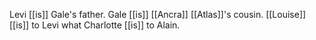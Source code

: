 Levi [[is]] Gale's father. Gale [[is]] [[Ancra]] [[Atlas]]'s cousin. [[Louise]] [[is]] to Levi what Charlotte [[is]] to Alain.  
  
